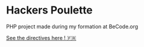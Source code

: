 # Hackers Poulette
PHP project made during my formation at BeCode.org

[See the directives here ! :fr:](https://github.com/becodeorg/Turing-promo-4/tree/master/projects/1-Formulaire)
